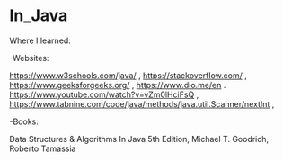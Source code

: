 # In_Java

Where I learned:

-Websites:

https://www.w3schools.com/java/ ,
https://stackoverflow.com/ ,
https://www.geeksforgeeks.org/ ,
https://www.dio.me/en .
https://www.youtube.com/watch?v=vZm0lHciFsQ ,
https://www.tabnine.com/code/java/methods/java.util.Scanner/nextInt , 


-Books:

Data Structures & Algorithms In Java 5th Edition, Michael T. Goodrich, Roberto Tamassia
